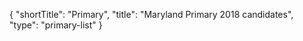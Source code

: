 {
  "shortTitle": "Primary",
  "title": "Maryland Primary 2018 candidates",
  "type": "primary-list"
}
